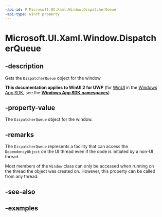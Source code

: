 ```yaml
---
-api-id: P:Microsoft.UI.Xaml.Window.DispatcherQueue
-api-type: winrt property
---
```


# Microsoft.UI.Xaml.Window.DispatcherQueue

<!--
public Microsoft.System.DispatcherQueue DispatcherQueue { get; }
-->

## -description

Gets the `DispatcherQueue` object for the window.

**This documentation applies to WinUI 2 for UWP** (for [WinUI](/windows/apps/winui/winui3/) in the [Windows App SDK](/windows/apps/windows-app-sdk/), see the **[Windows App SDK namespaces](/windows/windows-app-sdk/api/winrt/)**).

## -property-value

The `DispatcherQueue` object for the window.

## -remarks

The `DispatcherQueue` represents a facility that can access the `DependencyObject` on the UI thread even if the code is initiated by a non-UI thread.

Most members of the `Window` class can only be accessed when running on the thread the object was created on. However, this property can be called from any thread.

## -see-also

## -examples



